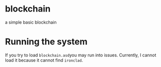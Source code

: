 # blockchain
a simple basic blockchain 

# Running the system
If you try to load `blockchain.asd`you may run into issues. Currently, I cannot load it because it cannot find `ironclad`.

